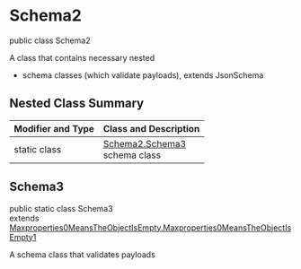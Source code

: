# Schema2
public class Schema2

A class that contains necessary nested
- schema classes (which validate payloads), extends JsonSchema

## Nested Class Summary
| Modifier and Type | Class and Description |
| ----------------- | ---------------------- |
| static class | [Schema2.Schema3](#schema3)<br> schema class |

## Schema3
public static class Schema3<br>
extends [Maxproperties0MeansTheObjectIsEmpty.Maxproperties0MeansTheObjectIsEmpty1](../../../../../../components/schemas/Maxproperties0MeansTheObjectIsEmpty.md#maxproperties0meanstheobjectisempty1)

A schema class that validates payloads
